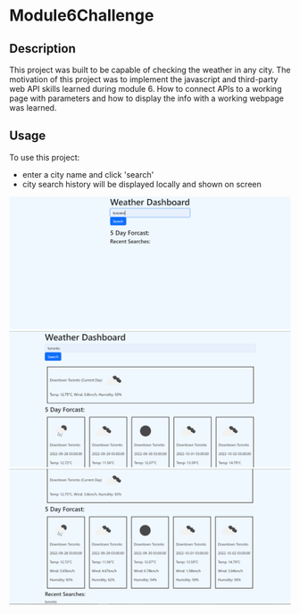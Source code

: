 # Module6Challenge

## Description 

This project was built to be capable of checking the weather in any city. The motivation of this project was to implement the javascript and third-party web API skills learned during module 6. How to connect APIs to a working page with parameters and how to display the info with a working webpage was learned.

## Usage

To use this project:

- enter a city name and click 'search'
- city search history will be displayed locally and shown on screen

<img src="./assets/images/Capture.PNG">
<img src="./assets/images/Capture2.PNG">
<img src="./assets/images/Capture3.PNG">